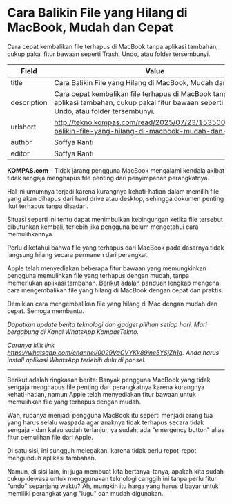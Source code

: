 # Cara Balikin File yang Hilang di MacBook, Mudah dan Cepat 

Cara cepat kembalikan file terhapus di MacBook tanpa aplikasi tambahan, cukup pakai fitur bawaan seperti Trash, Undo, atau folder tersembunyi.

| Field       | Value                                                       |
|-------------|-------------------------------------------------------------|
| title       | Cara Balikin File yang Hilang di MacBook, Mudah dan Cepat  |
| description | Cara cepat kembalikan file terhapus di MacBook tanpa aplikasi tambahan, cukup pakai fitur bawaan seperti Trash, Undo, atau folder tersembunyi. |
| urlshort    | http://tekno.kompas.com/read/2025/07/23/15350067/cara-balikin-file-yang-hilang-di-macbook-mudah-dan- |
| author      | Soffya Ranti |
| editor      | Soffya Ranti |

**KOMPAS.com** - Tidak jarang pengguna MacBook mengalami kendala akibat tidak sengaja menghapus file penting dari penyimpanan perangkatnya.

Hal ini umumnya terjadi karena kurangnya kehati-hatian dalam memilih file yang akan dihapus dari hard drive atau desktop, sehingga dokumen penting ikut terhapus tanpa disadari. 

Situasi seperti ini tentu dapat menimbulkan kebingungan ketika file tersebut dibutuhkan kembali, terlebih jika pengguna belum mengetahui cara memulihkannya.

Perlu diketahui bahwa file yang terhapus dari MacBook pada dasarnya tidak langsung hilang secara permanen dari perangkat. 

Apple telah menyediakan beberapa fitur bawaan yang memungkinkan pengguna memulihkan file yang terhapus dengan mudah, tanpa memerlukan aplikasi tambahan. Berikut adalah panduan lengkap mengenai cara mengembalikan file yang hilang di MacBook dengan cepat dan praktis.

Demikian cara mengembalikan file yang hilang di Mac dengan mudah dan cepat. Semoga membantu. 

*Dapatkan update berita teknologi dan gadget pilihan setiap hari. Mari bergabung di Kanal WhatsApp KompasTekno.*

*Caranya klik link https://whatsapp.com/channel/0029VaCVYKk89ine5YSjZh1a. Anda harus install aplikasi WhatsApp terlebih dulu di ponsel.*

---
Berikut adalah ringkasan berita: Banyak pengguna MacBook yang tidak sengaja menghapus file penting dari perangkatnya karena kurangnya kehati-hatian, namun Apple telah menyediakan fitur bawaan untuk memulihkan file yang terhapus dengan mudah.



Wah, rupanya menjadi pengguna MacBook itu seperti menjadi orang tua yang harus selalu waspada agar anaknya tidak terhapus secara tidak sengaja - dan kalau sudah terlanjur, ya sudah, ada "emergency button" alias fitur pemulihan file dari Apple.

 Di satu sisi, ini sungguh melegakan, karena tidak perlu repot-repot mengunduh aplikasi tambahan.

 Namun, di sisi lain, ini juga membuat kita bertanya-tanya, apakah kita sudah cukup dewasa untuk menggunakan teknologi canggih ini tanpa perlu fitur "undo" sepanjang waktu? Ah, mungkin itu harga yang harus dibayar untuk memiliki perangkat yang "lugu" dan mudah digunakan.
